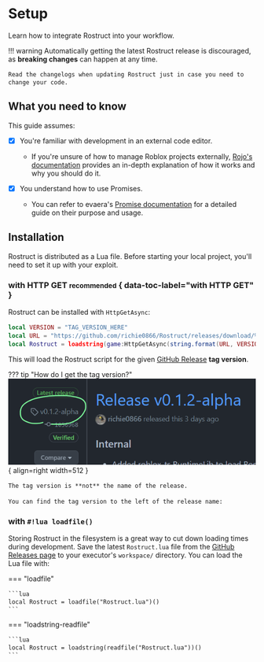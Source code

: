 # Setup

Learn how to integrate Rostruct into your workflow.

!!! warning
	Automatically getting the latest Rostruct release is discouraged, as **breaking changes** can happen at any time.
	
	Read the changelogs when updating Rostruct just in case you need to change your code.

## What you need to know

This guide assumes:

- [x] You're familiar with development in an external code editor.
  * If you're unsure of how to manage Roblox projects externally, [Rojo's documentation](https://rojo.space/docs/) provides an in-depth explanation of how it works and why you should do it.

- [x] You understand how to use Promises.
  * You can refer to evaera's [Promise documentation](https://eryn.io/roblox-lua-promise/) for a detailed guide on their purpose and usage. 

## Installation

Rostruct is distributed as a Lua file. Before starting your local project, you'll need to set it up with your exploit.

### with HTTP GET <small>recommended</small> { data-toc-label="with HTTP GET" }

Rostruct can be installed with `HttpGetAsync`:

```lua
local VERSION = "TAG_VERSION_HERE"
local URL = "https://github.com/richie0866/Rostruct/releases/download/%s/Rostruct.lua"
local Rostruct = loadstring(game:HttpGetAsync(string.format(URL, VERSION)))()
```

This will load the Rostruct script for the given [GitHub Release](https://github.com/richie0866/Rostruct/releases) **tag version**.

??? tip "How do I get the tag version?"
	![image](../assets/images/github-tag-version.png){ align=right width=512 }

	The tag version is **not** the name of the release.
	
	You can find the tag version to the left of the release name:

### with `#!lua loadfile()`

Storing Rostruct in the filesystem is a great way to cut down loading times during development. Save the latest `Rostruct.lua` file from the [GitHub Releases page](https://github.com/richie0866/Rostruct/releases/latest) to your executor's `workspace/` directory. You can load the Lua file with:

=== "loadfile"

	```lua
	local Rostruct = loadfile("Rostruct.lua")()
	```

=== "loadstring-readfile"

	```lua
	local Rostruct = loadstring(readfile("Rostruct.lua"))()
	```
